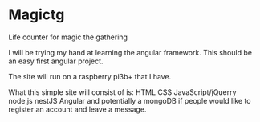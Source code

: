 # Magictg
Life counter for magic the gathering

I will be trying my hand at learning the angular framework. This should be an easy first angular project. 

The site will run on a raspberry pi3b+ that I have.

What this simple site will consist of is:
HTML
CSS
JavaScript/jQuerry
node.js
nestJS
Angular
and potentially a mongoDB if people would like to register an account and leave a message. 
